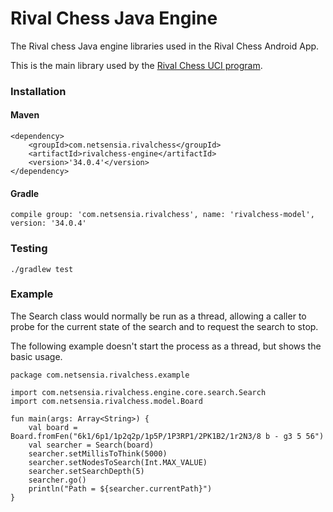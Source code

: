 Rival Chess Java Engine
=======================

The Rival chess Java engine libraries used in the Rival Chess Android App.

This is the main library used by the [Rival Chess UCI program](https://github.com/chris-moreton/rivalchess-uci).

### Installation

#### Maven

    <dependency>
        <groupId>com.netsensia.rivalchess</groupId>
        <artifactId>rivalchess-engine</artifactId>
        <version>'34.0.4'</version>
    </dependency>
    
#### Gradle

    compile group: 'com.netsensia.rivalchess', name: 'rivalchess-model', version: '34.0.4'
    
### Testing
    
    ./gradlew test
    
### Example

The Search class would normally be run as a thread, allowing a caller to probe for the current state of the search
and to request the search to stop.

The following example doesn't start the process as a thread, but shows the basic usage.

    package com.netsensia.rivalchess.example
    
    import com.netsensia.rivalchess.engine.core.search.Search
    import com.netsensia.rivalchess.model.Board

    fun main(args: Array<String>) {
        val board = Board.fromFen("6k1/6p1/1p2q2p/1p5P/1P3RP1/2PK1B2/1r2N3/8 b - g3 5 56")
        val searcher = Search(board)
        searcher.setMillisToThink(5000)
        searcher.setNodesToSearch(Int.MAX_VALUE)
        searcher.setSearchDepth(5)
        searcher.go()
        println("Path = ${searcher.currentPath}")
    }
    
